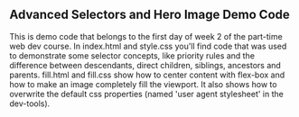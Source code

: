## Advanced Selectors and Hero Image Demo Code

This is demo code that belongs to the first day of week 2 of the part-time web dev course. In index.html and style.css you'll find code that was used to demonstrate some selector concepts, like priority rules and the difference between descendants, direct children, siblings, ancestors and parents. fill.html and fill.css show how to center content with flex-box and how to make an image completely fill the viewport. It also shows how to overwrite the default css properties (named 'user agent stylesheet' in the dev-tools).